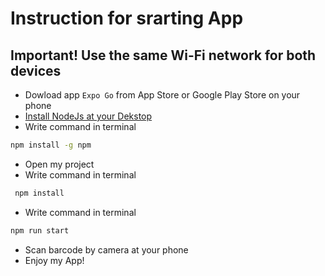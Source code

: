 
# Instruction for srarting App


## Important! Use the same Wi-Fi network for both devices

 - Dowload app `Expo Go` from App Store or Google Play Store
 on your phone
 - [Install NodeJs at your Dekstop](https://nodejs.org/en/download)
 - Write command in terminal
  ```bash
  npm install -g npm
```

 - Open my project
 - Write command in terminal
 ```bash
  npm install
```
 - Write command in terminal
  ```bash
  npm run start
```

 - Scan barcode by camera at your phone
 - Enjoy my App!
